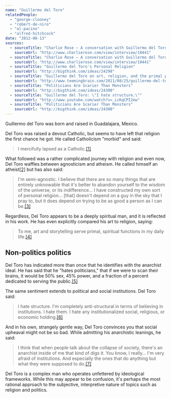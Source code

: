 ```yaml
---
name: "Guillermo del Toro"
relatedPeople:
  - "george-clooney"
  - "robert-de-niro"
  - "al-pacino"
  - "alfred-hitchcock"
date: "2012-08-13"
sources:
  - sourceTitle: "Charlie Rose – A conversation with Guillermo del Toro"
    sourceUrl: "http://www.charlierose.com/view/interview/10441"
  - sourceTitle: "Charlie Rose – A conversation with Guillermo del Toro"
    sourceUrl: "http://www.charlierose.com/view/interview/10441"
  - sourceTitle: "Guillermo del Toro's Personal Religion"
    sourceUrl: "http://bigthink.com/ideas/24298"
  - sourceTitle: "Guillermo del Toro on art, religion, and the primal power of darkness"
    sourceUrl: "http://www.teemingbrain.com/2011/08/25/guillermo-del-toro-on-art-religion-and-the-primal-power-of-darkness/"
  - sourceTitle: "Politicians Are Scarier Than Monsters"
    sourceUrl: "http://bigthink.com/ideas/24300"
  - sourceTitle: "Guillermo del Toro: \"I hate structure.\""
    sourceUrl: "http://www.youtube.com/watch?v=_LcKqCPI2ew"
  - sourceTitle: "Politicians Are Scarier Than Monsters"
    sourceUrl: "http://bigthink.com/ideas/24300"
---
```


Guillermo del Toro was born and raised in Guadalajara, Mexico.

Del Toro was raised a devout Catholic, but seems to have left that religion the first chance he got. He called Catholicism "morbid" and said:

>I mercifully lapsed as a Catholic.<a class="source-citation" href="http://www.charlierose.com/view/interview/10441" title="Charlie Rose – A conversation with Guillermo del Toro">[1]</a>

What followed was a rather complicated journey with religion and even now, Del Toro waffles between agnosticism and atheism. He called himself an atheist<a class="source-citation" href="http://www.charlierose.com/view/interview/10441" title="Charlie Rose – A conversation with Guillermo del Toro">[2]</a> but has also said:

>I'm semi-agnostic. I believe that there are so many things that are entirely unknowable that it's better to abandon yourself to the wisdom of the universe, or its indifference… I have constructed my own sort of personal religion… [that] doesn't depend on a guy in the sky that I pray to, but it does depend on trying to be as good a person as I can be.<a class="source-citation" href="http://bigthink.com/ideas/24298" title="Guillermo del Toro&apos;s Personal Religion">[3]</a>

Regardless, Del Toro appears to be a deeply spiritual man, and it is reflected in his work. He has even explicitly compared his art to religion, saying:

>To me, art and story­telling serve primal, spiritual functions in my daily life.<a class="source-citation" href="http://www.teemingbrain.com/2011/08/25/guillermo-del-toro-on-art-religion-and-the-primal-power-of-darkness/" title="Guillermo del Toro on art, religion, and the primal power of darkness">[4]</a>

## Non-politics politics

Del Toro has indicated more than once that he identifies with the anarchist ideal. He has said that he "hates politicians," that if we were to scan their brains, it would be 50% sex, 45% power, and a fraction of a percent dedicated to serving the public.<a class="source-citation" href="http://bigthink.com/ideas/24300" title="Politicians Are Scarier Than Monsters">[5]</a>

The same sentiment extends to political and social institutions. Del Toro said:

>I hate structure. I'm completely anti-structural in terms of believing in institutions. I hate them. I hate any institutionalized social, religious, or economic holding.<a class="source-citation" href="http://www.youtube.com/watch?v=_LcKqCPI2ew" title="Guillermo del Toro: &quot;I hate structure.&quot;">[6]</a>

And in his own, strangely gentle way, Del Toro convinces you that social upheaval might not be so bad. While admitting his anarchistic leanings, he said:

>I think that when people talk about the collapse of society, there's an anarchist inside of me that kind of digs it. You know, I really… I'm very afraid of institutions. And especially the ones that do anything but what they were supposed to do.<a class="source-citation" href="http://bigthink.com/ideas/24300" title="Politicians Are Scarier Than Monsters">[7]</a>

Del Toro is a complex man who operates unfettered by ideological frameworks. While this may appear to be confusion, it's perhaps the most rational approach to the subjective, interpretive nature of topics such as religion and politics.